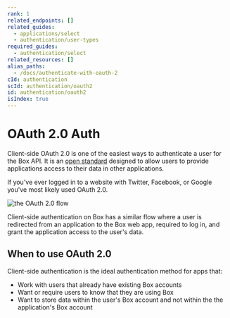```yaml
---
rank: 1
related_endpoints: []
related_guides:
  - applications/select
  - authentication/user-types
required_guides:
  - authentication/select
related_resources: []
alias_paths:
  - /docs/authenticate-with-oauth-2
cId: authentication
scId: authentication/oauth2
id: authentication/oauth2
isIndex: true
---
```

# OAuth 2.0 Auth

Client-side OAuth 2.0 is one of the easiest ways to authenticate a user for the
Box API. It is an [open standard](https://oauth.net/2/) designed to allow users
to provide applications access to their data in other applications.

If you've ever logged in to a website with Twitter, Facebook, or Google you've
most likely used OAuth 2.0.

<ImageFrame border>

![the OAuth 2.0 flow](./oauth2-flow.png)

</ImageFrame>

Client-side authentication on Box has a similar flow where a user is redirected
from an application to the Box web app, required to log in, and grant the
application access to the user's data.

## When to use OAuth 2.0

Client-side authentication is the ideal authentication method for apps that:

* Work with users that already have existing Box accounts
* Want or require users to know that they are using Box
* Want to store data within the user's Box account and not within the the
  application's Box account
